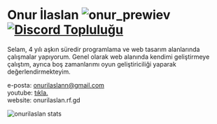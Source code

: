 # Onur İlaslan ![onur_prewiev](https://komarev.com/ghpvc/?username=onurilaslan) <a href="https://discord.gg/zHG4m4V9vJ"><img src="https://img.shields.io/discord/733027681184251937.svg?style=flat&label=Join%20Community&color=7289DA" alt="Discord Topluluğu"/></a>

Selam, 4 yılı aşkın süredir programlama ve web tasarım alanlarında çalışmalar yapıyorum. Genel olarak web alanında kendimi geliştirmeye çalıştım, ayrıca boş zamanlarımı oyun geliştiriciliği yaparak değerlendirmekteyim.

e-posta: onurilaslann@gmail.com <br>
youtube: <a href="https://www.youtube.com/channel/UCB5CvKOYfra5vJ6M6zk-7Mw">tıkla.</a>
<br>website: onurilaslan.rf.gd<br>


![onurilaslan stats](https://github-readme-stats.vercel.app/api?username=onurilaslan&show_icons=true&theme=radical)
